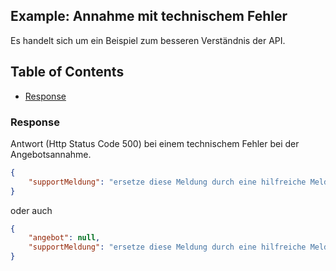 ## Example: Annahme mit technischem Fehler

Es handelt sich um ein Beispiel zum besseren Verständnis der API. 

## Table of Contents

* [Response](#response)

### Response

Antwort (Http Status Code 500) bei einem technischem Fehler bei der Angebotsannahme.

```json
{
    "supportMeldung": "ersetze diese Meldung durch eine hilfreiche Meldung für den Support"
}
```

oder auch

```json
{
    "angebot": null,
    "supportMeldung": "ersetze diese Meldung durch eine hilfreiche Meldung für den Support"
}
```
